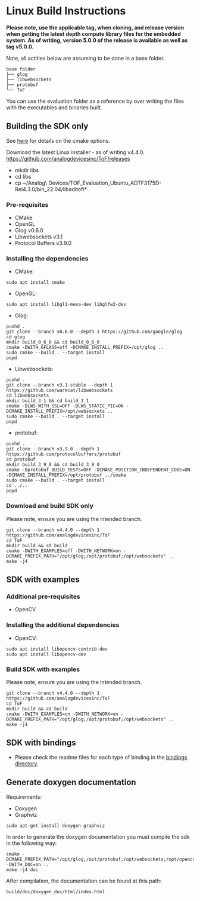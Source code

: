 # Linux Build Instructions

**Please note, use the applicable tag, when cloning, and release version when getting the latest depth compute library files for the embedded system. As of writing, version 5.0.0 of the release is available as well as tag v5.0.0.**

Note, all actities below are assuming to be done in a base folder.

```
base folder
├── glog
├── libwebsockets
├── protobuf
└── ToF
```

You can use the evaluation folder as a reference by over writing the files with the executables and binaries built.

## Building the SDK only

See [here](../../cmake/readme.md) for details on the cmake options.

Download the latest Linux installer - as of writing v4.4.0.
https://github.com/analogdevicesinc/ToF/releases

* mkdir libs
* cd libs
* cp ~/Analog\ Devices/TOF_Evaluation_Ubuntu_ADTF3175D-Rel4.3.0/bin_22.04/libaditofi\* .

### Pre-requisites
* CMake
* OpenGL
* Glog v0.6.0
* Libwebsockets v3.1
* Protocol Buffers v3.9.0

### Installing the dependencies
* CMake:
```console
sudo apt install cmake
```

* OpenGL:
```console
sudo apt install libgl1-mesa-dev libglfw3-dev
```

* Glog:
```console
pushd .
git clone --branch v0.6.0 --depth 1 https://github.com/google/glog
cd glog
mkdir build_0_6_0 && cd build_0_6_0
cmake -DWITH_GFLAGS=off -DCMAKE_INSTALL_PREFIX=/opt/glog ..
sudo cmake --build . --target install
popd
```

* Libwebsockets:
```console
pushd .
git clone --branch v3.1-stable --depth 1 https://github.com/warmcat/libwebsockets
cd libwebsockets
mkdir build_3_1 && cd build_3_1
cmake -DLWS_WITH_SSL=OFF -DLWS_STATIC_PIC=ON -DCMAKE_INSTALL_PREFIX=/opt/websockets ..
sudo cmake --build . --target install
popd
```

* protobuf:
```console
pushd .
git clone --branch v3.9.0 --depth 1 https://github.com/protocolbuffers/protobuf
cd protobuf
mkdir build_3_9_0 && cd build_3_9_0
cmake -Dprotobuf_BUILD_TESTS=OFF -DCMAKE_POSITION_INDEPENDENT_CODE=ON -DCMAKE_INSTALL_PREFIX=/opt/protobuf ../cmake
sudo cmake --build . --target install
cd ../..
popd
```


### Download and build SDK only

Please note, ensure you are using the intended branch.

```console
git clone --branch v4.4.0 --depth 1 https://github.com/analogdevicesinc/ToF
cd ToF
mkdir build && cd build
cmake -DWITH_EXAMPLES=off -DWITH_NETWORK=on -DCMAKE_PREFIX_PATH="/opt/glog;/opt/protobuf;/opt/websockets" ..
make -j4
```

## SDK with examples

### Additional pre-requisites
* OpenCV

### Installing the additional dependencies
* OpenCV:
```console
sudo apt install libopencv-contrib-dev
sudo apt install libopencv-dev
```

### Build SDK with examples

Please note, ensure you are using the intended branch.

```console
git clone --branch v4.4.0 --depth 1 https://github.com/analogdevicesinc/ToF
cd ToF
mkdir build && cd build
cmake -DWITH_EXAMPLES=on -DWITH_NETWORK=on -DCMAKE_PREFIX_PATH="/opt/glog;/opt/protobuf;/opt/websockets" ..
make -j4
```

## SDK with bindings

- Please check the readme files for each type of binding in the [bindings directory](../../bindings).

## Generate doxygen documentation

Requirements:
* Doxygen
* Graphviz

```console
sudo apt-get install doxygen graphviz
```

In order to generate the doxygen documentation you must compile the sdk in the following way:
```console
cmake -DCMAKE_PREFIX_PATH="/opt/glog;/opt/protobuf;/opt/websockets;/opt/opencv" -DWITH_DOC=on ..
make -j4 doc
```
After compilation, the documentation can be found at this path:
```console
build/doc/doxygen_doc/html/index.html
```
